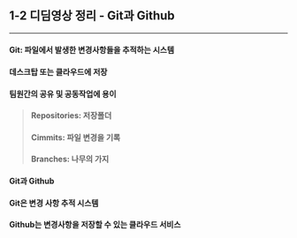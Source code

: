 ## 1-2 디딤영상 정리 - Git과 Github
---
#### Git: 파일에서 발생한 변경사항들을 추적하는 시스템 
#### 데스크탑 또는 클라우드에 저장
#### 팀원간의 공유 및 공동작업에 용이

> #### Repositories: 저장폴더
> #### Cimmits: 파일 변경을 기록
> #### Branches: 나무의 가지

#### Git과 Github
#### Git은 변경 사항 추적 시스템
#### Github는 변경사항을 저장할 수 있는 클라우드 서비스

